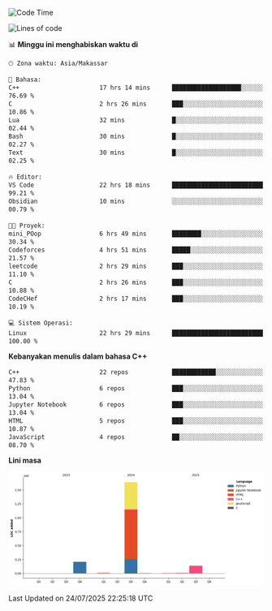 <!--START_SECTION:waka-->
![Code Time](http://img.shields.io/badge/Code%20Time-372%20hrs%2046%20mins-blue)

![Lines of code](https://img.shields.io/badge/Sejak%20Hello%20World%20aku%20telah%20menulis-2.0%20million%20baris%20kode-blue)

📊 **Minggu ini menghabiskan waktu di** 

```text
🕑︎ Zona waktu: Asia/Makassar

💬 Bahasa: 
C++                      17 hrs 14 mins      ███████████████████░░░░░░   76.69 % 
C                        2 hrs 26 mins       ███░░░░░░░░░░░░░░░░░░░░░░   10.86 % 
Lua                      32 mins             █░░░░░░░░░░░░░░░░░░░░░░░░   02.44 % 
Bash                     30 mins             █░░░░░░░░░░░░░░░░░░░░░░░░   02.27 % 
Text                     30 mins             █░░░░░░░░░░░░░░░░░░░░░░░░   02.25 % 

🔥 Editor: 
VS Code                  22 hrs 18 mins      █████████████████████████   99.21 % 
Obsidian                 10 mins             ░░░░░░░░░░░░░░░░░░░░░░░░░   00.79 % 

🐱‍💻 Proyek: 
mini_POop                6 hrs 49 mins       ████████░░░░░░░░░░░░░░░░░   30.34 % 
Codeforces               4 hrs 51 mins       █████░░░░░░░░░░░░░░░░░░░░   21.57 % 
leetcode                 2 hrs 29 mins       ███░░░░░░░░░░░░░░░░░░░░░░   11.10 % 
C                        2 hrs 26 mins       ███░░░░░░░░░░░░░░░░░░░░░░   10.88 % 
CodeCHef                 2 hrs 17 mins       ███░░░░░░░░░░░░░░░░░░░░░░   10.19 % 

💻 Sistem Operasi: 
Linux                    22 hrs 29 mins      █████████████████████████   100.00 % 
```

**Kebanyakan menulis dalam bahasa C++** 

```text
C++                      22 repos            ████████████░░░░░░░░░░░░░   47.83 % 
Python                   6 repos             ███░░░░░░░░░░░░░░░░░░░░░░   13.04 % 
Jupyter Notebook         6 repos             ███░░░░░░░░░░░░░░░░░░░░░░   13.04 % 
HTML                     5 repos             ███░░░░░░░░░░░░░░░░░░░░░░   10.87 % 
JavaScript               4 repos             ██░░░░░░░░░░░░░░░░░░░░░░░   08.70 % 
```



**Lini masa**

![Lines of Code chart](https://raw.githubusercontent.com/yusuf601/yusuf601/main/assets/bar_graph.png)


 Last Updated on 24/07/2025 22:25:18 UTC
<!--END_SECTION:waka-->

